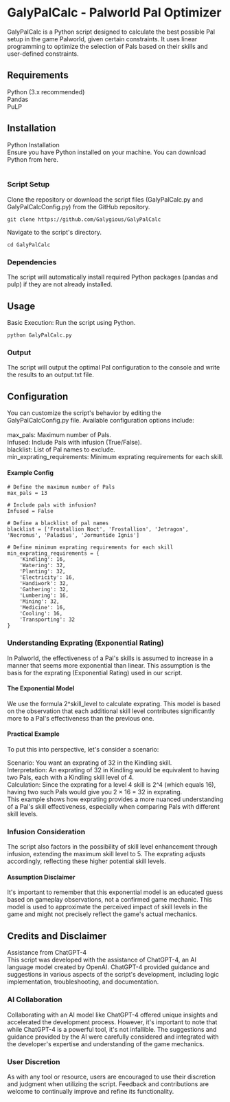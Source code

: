 # GalyPalCalc - Palworld Pal Optimizer
GalyPalCalc is a Python script designed to calculate the best possible Pal setup in the game Palworld, given certain constraints. It uses linear programming to optimize the selection of Pals based on their skills and user-defined constraints.

## Requirements<br>
Python (3.x recommended)<br>
Pandas<br>
PuLP<br>

## Installation<br>
Python Installation<br>
Ensure you have Python installed on your machine. You can download Python from here.<br>
<br>
### Script Setup<br>
Clone the repository or download the script files (GalyPalCalc.py and GalyPalCalcConfig.py) from the GitHub repository.<br>
```
git clone https://github.com/Galygious/GalyPalCalc
```
Navigate to the script's directory.<br>
```
cd GalyPalCalc
```
### Dependencies
The script will automatically install required Python packages (pandas and pulp) if they are not already installed.<br>

## Usage<br>
Basic Execution: Run the script using Python.<br>
```
python GalyPalCalc.py
```
### Output
The script will output the optimal Pal configuration to the console and write the results to an output.txt file.<br>
## Configuration
You can customize the script's behavior by editing the GalyPalCalcConfig.py file. Available configuration options include:<br>
<br>
max_pals: Maximum number of Pals.<br>
Infused: Include Pals with infusion (True/False).<br>
blacklist: List of Pal names to exclude.<br>
min_exprating_requirements: Minimum exprating requirements for each skill.<br>

#### Example Config
```
# Define the maximum number of Pals
max_pals = 13

# Include pals with infusion?
Infused = False

# Define a blacklist of pal names
blacklist = ['Frostallion Noct', 'Frostallion', 'Jetragon', 'Necromus', 'Paladius', 'Jormuntide Ignis']

# Define minimum exprating requirements for each skill
min_exprating_requirements = {
    'Kindling': 16,
    'Watering': 32,
    'Planting': 32,
    'Electricity': 16,
    'Handiwork': 32,
    'Gathering': 32,
    'Lumbering': 16,
    'Mining': 32,
    'Medicine': 16,
    'Cooling': 16,
    'Transporting': 32
}
```
### Understanding Exprating (Exponential Rating)
In Palworld, the effectiveness of a Pal's skills is assumed to increase in a manner that seems more exponential than linear. This assumption is the basis for the exprating (Exponential Rating) used in our script.<br>

#### The Exponential Model
We use the formula 2^skill_level to calculate exprating. This model is based on the observation that each additional skill level contributes significantly more to a Pal's effectiveness than the previous one.<br>

#### Practical Example
To put this into perspective, let's consider a scenario:<br>

Scenario: You want an exprating of 32 in the Kindling skill.<br>
Interpretation: An exprating of 32 in Kindling would be equivalent to having two Pals, each with a Kindling skill level of 4.<br>
Calculation: Since the exprating for a level 4 skill is 2^4 (which equals 16), having two such Pals would give you 2 × 16 = 32 in exprating.<br>
This example shows how exprating provides a more nuanced understanding of a Pal's skill effectiveness, especially when comparing Pals with different skill levels.<br>

### Infusion Consideration
The script also factors in the possibility of skill level enhancement through infusion, extending the maximum skill level to 5. The exprating adjusts accordingly, reflecting these higher potential skill levels.<br>

#### Assumption Disclaimer
It's important to remember that this exponential model is an educated guess based on gameplay observations, not a confirmed game mechanic. This model is used to approximate the perceived impact of skill levels in the game and might not precisely reflect the game's actual mechanics.



## Credits and Disclaimer
Assistance from ChatGPT-4<br>
This script was developed with the assistance of ChatGPT-4, an AI language model created by OpenAI. ChatGPT-4 provided guidance and suggestions in various aspects of the script's development, including logic implementation, troubleshooting, and documentation.

### AI Collaboration
Collaborating with an AI model like ChatGPT-4 offered unique insights and accelerated the development process. However, it's important to note that while ChatGPT-4 is a powerful tool, it's not infallible. The suggestions and guidance provided by the AI were carefully considered and integrated with the developer's expertise and understanding of the game mechanics.

### User Discretion
As with any tool or resource, users are encouraged to use their discretion and judgment when utilizing the script. Feedback and contributions are welcome to continually improve and refine its functionality.
